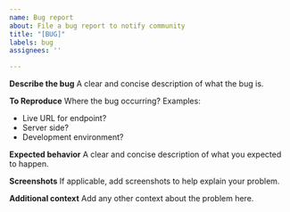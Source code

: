 ```yaml
---
name: Bug report
about: File a bug report to notify community
title: "[BUG]"
labels: bug
assignees: ''

---
```


**Describe the bug**
A clear and concise description of what the bug is.

**To Reproduce**
Where the bug occurring? Examples:
- Live URL for endpoint?
- Server side?
- Development environment?

**Expected behavior**
A clear and concise description of what you expected to happen.

**Screenshots**
If applicable, add screenshots to help explain your problem.


**Additional context**
Add any other context about the problem here.
